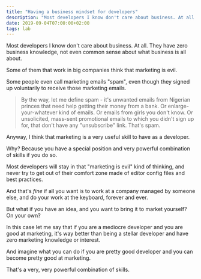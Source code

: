 ```yaml
---
title: "Having a business mindset for developers"
description: "Most developers I know don't care about business. At all. They have zero business knowledge, not even common sense about what business is all about."
date: 2019-09-04T07:00:00+02:00
tags: lab
---
```


Most developers I know don't care about business. At all. They have zero business knowledge, not even common sense about what business is all about.

Some of them that work in big companies think that marketing is evil.

Some people even call marketing emails "spam", even though they signed up voluntarily to receive those marketing emails.

> By the way, let me define spam - it's unwanted emails from Nigerian princes that need help getting their money from a bank. Or enlarge-your-whatever kind of emails. Or emails from girls you don't know. Or unsolicited, mass-sent promotional emails to which you didn't sign up for, that don't have any "unsubscribe" link. That's spam.

Anyway, I think that marketing is a very useful skill to have as a developer.

Why? Because you have a special position and very powerful combination of skills if you do so.

Most developers will stay in that "marketing is evil" kind of thinking, and never try to get out of their comfort zone made of editor config files and best practices.

And that's *fine* if all you want is to work at a company managed by someone else, and do your work at the keyboard, forever and ever.

But what if you have an idea, and you want to bring it to market yourself? On your own?

In this case let me say that if you are a mediocre developer and you are good at marketing, it's way better than being a stellar developer and have zero marketing knowledge or interest.

And imagine what you can do if you are pretty good developer and you can become pretty good at marketing.

That's a very, very powerful combination of skills.
